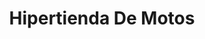---
title: "Hipertienda De Motos"
url: /aguilares/hipertienda-de-motos/
shop: piezas de automóviles
---